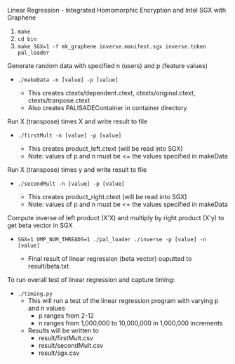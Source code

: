 Linear Regression - Integrated Homomorphic Encryption and Intel SGX with Graphene

1. `make`
2. `cd bin`
3. `make SGX=1 -f mk_graphene inverse.manifest.sgx inverse.token pal_loader`

Generate random data with specified n (users) and p (feature values) <br/>
-   `./makeData -n [value] -p [value]`

    - This creates ctexts/dependent.ctext, ctexts/original.ctext, ctexts/tranpose.ctext
    - Also creates PALISADEContainer in container directory


Run X (transpose) times X and write result to file <br />
- `./firstMult -n [value] -p [value]`

    - This creates product_left.ctext (will be read into SGX)
    - Note: values of p and n must be <= the values specified in makeData


Run X (transpose) times y and write result to file <br />
-   `./secondMult -n [value] -p [value] `

    - This creates product_right.ctext (will be read into SGX)
    - Note: values of p and n must be <= the values specified in makeData


Compute inverse of left product (X'X) and multiply by right product (X'y) to get beta vector in SGX <br />
- `SGX=1 OMP_NUM_THREADS=1 ./pal_loader ./inverse -p [value] -n [value]` <br />


  - Final result of linear regression (beta vector) ouputted to result/beta.txt

To run overall test of linear regression and capture timing: <br />
- `./timing.py` <br />
    -  This will run a test of the linear regression program with varying p and n values
       -  p ranges from 2-12
       -  n ranges from 1,000,000 to 10,000,000 in 1,000,000 increments
    -  Results will be written to
       -  result/firstMult.csv
       -  result/secondMult.csv
       -  result/sgx.csv
